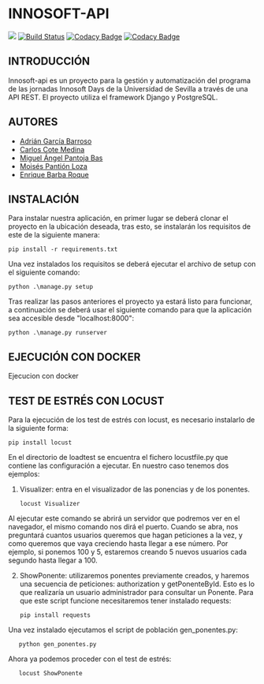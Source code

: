 # INNOSOFT-API

![](https://github.com/enriquebarba97/innosoft_api/workflows/Django%20Tests/badge.svg)
[![Build Status](https://travis-ci.com/enriquebarba97/innosoft_api.svg?branch=develop)](https://travis-ci.com/enriquebarba97/innosoft_api)
[![Codacy Badge](https://api.codacy.com/project/badge/Grade/bac4b8376e0b427ba8763fe6c6ee7d6c)](https://app.codacy.com/gh/enriquebarba97/innosoft_api?utm_source=github.com&utm_medium=referral&utm_content=enriquebarba97/innosoft_api&utm_campaign=Badge_Grade)
[![Codacy Badge](https://app.codacy.com/project/badge/Coverage/eaf00d3bd6aa41348b643b4a422243de)](https://www.codacy.com/gh/enriquebarba97/innosoft_api/dashboard?utm_source=github.com&amp;utm_medium=referral&amp;utm_content=enriquebarba97/innosoft_api&amp;utm_campaign=Badge_Coverage)


## INTRODUCCIÓN

Innosoft-api es un proyecto para la gestión y automatización del programa de las jornadas Innosoft Days de la Universidad de Sevilla a través de una API REST. El proyecto utiliza el framework Django y PostgreSQL.

## AUTORES

- [Adrián García Barroso](https://github.com/adrgrabar)
- [Carlos Cote Medina](https://github.com/Carcotmed)
- [Miguel Ángel Pantoja Bas](https://github.com/miguelpantoja89)
- [Moisés Pantión Loza](https://github.com/Moipanloz)
- [Enrique Barba Roque](https://github.com/enriquebarba97)
 
## INSTALACIÓN
 
Para instalar nuestra aplicación, en primer lugar se deberá clonar el proyecto en la ubicación deseada, tras esto, se instalarán los requisitos de este de la siguiente manera:

	pip install -r requirements.txt

Una vez instalados los requisitos se deberá ejecutar el archivo de setup con el siguiente comando:

	python .\manage.py setup

Tras realizar las pasos anteriores el proyecto ya estará listo para funcionar, a continuación se deberá usar el siguiente comando para que la aplicación sea accesible desde "localhost:8000":

	python .\manage.py runserver

## EJECUCIÓN CON DOCKER

Ejecucion con docker

## TEST DE ESTRÉS CON LOCUST

Para la ejecución de los test de estrés con locust, es necesario instalarlo de la siguiente forma:

	pip install locust
	
En el directorio de loadtest se encuentra el fichero locustfile.py que contiene las configuración a ejecutar. En nuestro caso tenemos dos ejemplos:

1. Visualizer: entra en el visualizador de las ponencias y de los ponentes.

       locust Visualizer
       
Al ejecutar este comando se abrirá un servidor que podremos ver en el navegador, el mismo comando nos dirá el puerto. Cuando se abra, nos preguntará cuantos usuarios queremos que hagan peticiones a la vez, y como queremos que vaya creciendo hasta llegar a ese número. Por ejemplo, si ponemos 100 y 5, estaremos creando 5 nuevos usuarios cada segundo hasta llegar a 100.

2. ShowPonente: utilizaremos ponentes previamente creados, y haremos una secuencia de peticiones: authorization y getPonenteById. Esto es lo que realizaría un usuario administrador para consultar un Ponente. Para que este script funcione necesitaremos tener instalado requests:

       pip install requests
       
Una vez instalado ejecutamos el script de población gen_ponentes.py:
       
       python gen_ponentes.py
       
Ahora ya podemos proceder con el test de estrés:

       locust ShowPonente
      
